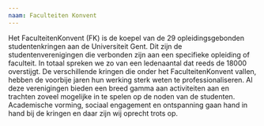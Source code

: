 ```yaml
---
naam: Faculteiten Konvent
---
```

Het FaculteitenKonvent (FK) is de koepel van de 29 opleidingsgebonden studentenkringen aan de Universiteit Gent. Dit zijn de studentenverenigingen die verbonden zijn aan een specifieke opleiding of faculteit. In totaal spreken we zo van een ledenaantal dat reeds de 18000 overstijgt.
De verschillende kringen die onder het FaculteitenKonvent vallen, hebben de voorbije jaren hun werking sterk weten te professionaliseren. Al deze verenigingen bieden een breed gamma aan activiteiten aan en trachten zoveel mogelijke in te spelen op de noden van de studenten. Academische vorming, sociaal engagement en ontspanning gaan hand in hand bij de kringen en daar zijn wij oprecht trots op.